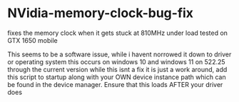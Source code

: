 # NVidia-memory-clock-bug-fix
fixes the memory clock when it gets stuck at 810MHz under load
tested on GTX 1650 mobile

This seems to be a software issue, while i havent norrowed it down to driver or operating system
this occurs on windows 10 and windows 11 on 522.25 through the current version while this isnt a fix 
it is just a work around, add this script to startup along with your OWN device instance path which
can be found in the device manager. Ensure that this loads AFTER your driver does
